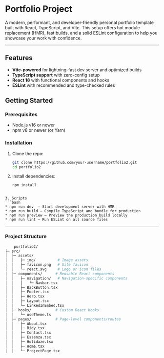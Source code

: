 # Portfolio Project



A modern, performant, and developer-friendly personal portfolio template built with React, TypeScript, and Vite. This setup offers hot module replacement (HMR), fast builds, and a solid ESLint configuration to help you showcase your work with confidence.

---

##  Features

- **Vite-powered** for lightning-fast dev server and optimized builds  
- **TypeScript support** with zero-config setup  
- **React 18** with functional components and hooks  
- **ESLint** with recommended and type-checked rules  
  


##  Getting Started

### Prerequisites

- Node.js v16 or newer  
- npm v8 or newer (or Yarn)  

### Installation

1. Clone the repo:  
   ```bash
   git clone https://github.com/your-username/portfolio2.git
   cd portfolio2

   ```

2. Install dependencies:
   ```bash 
   npm install
  ```

3. Scripts
  ```bash
  * npm run dev  — Start development server with HMR
  * npm run build — Compile TypeScript and bundle for production
  * npm run preview — Preview the production build locally
  * npm run lint — Run ESLint on all source files   
```

---
###  Project Structure

```bash
    portfolio2/
├─ src/
│  ├─ assets/
│  │   ├─ img/          # Image assets
│  │   ├─ favicon.png   # Site favicon
│  │   └─ react.svg     # Logo or icon files
│  ├─ components/      # Reusable React components
│  │   ├─ navigation/   # Navigation-specific components
│  │   │   └─ Navbar.tsx
│  │   ├─ BackButton.tsx
│  │   ├─ Footer.tsx
│  │   ├─ Hero.tsx
│  │   ├─ Layout.tsx
│  │   └─ LinkedInEmbed.tsx
│  ├─ hooks/           # Custom React hooks
│  │   └─ useTheme.ts
│  ├─ pages/           # Page-level components/routes
│  │   ├─ About.tsx
│  │   ├─ Bidy.tsx
│  │   ├─ Contact.tsx
│  │   ├─ Essenza.tsx
│  │   ├─ Holidaze.tsx
│  │   ├─ Home.tsx
│  │   └─ ProjectPage.tsx

  ```
  